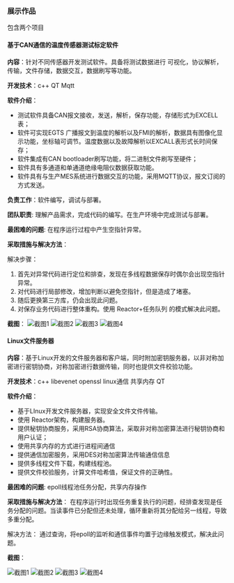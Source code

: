
### 展示作品
包含两个项目


#### 基于CAN通信的温度传感器测试标定软件
**内容**：针对不同传感器开发测试软件。具备将测试数据进行 可视化，协议解析，传输，文件存储，数据交互，数据刷写等功能。

**开发技术**：c++ QT Mqtt

**软件介绍**：
* 测试软件具备CAN报文接收，发送，解析，保存功能，存储形式为EXCELL表；
* 软件可实现EGTS 广播报文到温度的解析以及FMI的解析，数据具有图像化显示功能，坐标轴可调节。温度数据以及故障解析以EXCALL表形式长时间保存；
* 软件集成有CAN bootloader刷写功能，将二进制文件刷写至硬件；
* 软件具有多通道和单通道绝缘电阻仪数据获取功能。
* 软件具有与生产MES系统进行数据交互的功能，采用MQTT协议，报文订阅的方式发送。

**负责工作**：软件编写，调试与部署。

**团队职责**: 理解产品需求，完成代码的编写。在生产环境中完成测试与部署。

**最困难的问题**: 在程序运行过程中产生空指针异常。

**采取措施与解决方法**：

解决步骤：
1. 首先对异常代码进行定位和排查，发现在多线程数据保存时偶尔会出现空指针异常。
2. 对代码进行局部修改，增加判断以避免空指针，但是造成了堵塞。
3. 随后更换第三方库，仍会出现此问题。
4. 对保存业务代码进行整体重构。使用 Reactor+任务队列 的模式解决此问题。

**截图**：
![截图1](https://github.com/kingsun998/program_display/blob/master/images/1_1.PNG)
![截图2](https://github.com/kingsun998/program_display/blob/master/images/1_2.PNG)
![截图3](https://github.com/kingsun998/program_display/blob/master/images/1_3.PNG)
![截图4](https://github.com/kingsun998/program_display/blob/master/images/1_4.PNG)

#### Linux文件服务器
**内容**：基于Linux开发的文件服务器和客户端，同时附加密钥服务器，以非对称加密进行密钥协商，对称加密进行数据传输，同时也提供文件校验功能。

**开发技术**：c++ libevenet openssl linux通信 共享内存 QT

**软件介绍**：

* 基于LInux开发文件服务器，实现安全文件文件传输。
* 使用 Reactor架构，构建服务器。
* 提供秘钥协商服务，采用RSA协商算法，采取非对称加密算法进行秘钥协商和用户认证；
* 使用共享内存的方式进行进程间通信
* 提供通信加密服务，采用DES对称加密算法传输通信信息
* 提供多线程文件下载，构建线程池。
* 提供文件校验服务，计算文件哈希值，保证文件的正确性。



**最困难的问题**: epoll线程池任务分配，共享内存操作

**采取措施与解决方法**： 在程序运行时出现任务重复执行的问题，经排查发现是任务分配的问题。当读事件已分配但还未处理，循环重新将其分配给另一线程，导致多重分配。

解决方法：
通过查询，将epoll的监听和通信事件均置于边缘触发模式，解决此问题。



**截图**：

![截图1](https://github.com/kingsun998/program_display/blob/master/images/2_1.png)
![截图2](https://github.com/kingsun998/program_display/blob/master/images/2_2.png)
![截图3](https://github.com/kingsun998/program_display/blob/master/images/2_3.png)
![截图4](https://github.com/kingsun998/program_display/blob/master/images/2_4.png)
